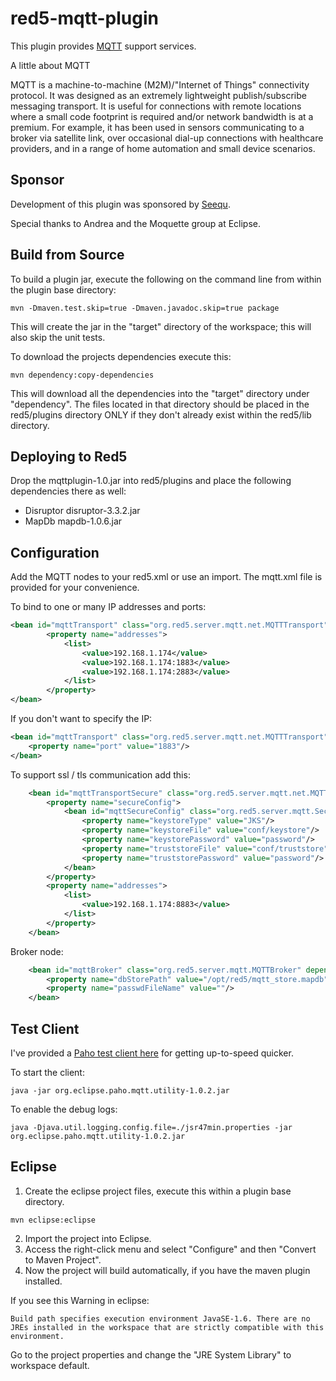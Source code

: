 red5-mqtt-plugin
============

This plugin provides [MQTT](http://mqtt.org/) support services.

A little about MQTT

MQTT is a machine-to-machine (M2M)/"Internet of Things" connectivity protocol. It was designed as an extremely lightweight publish/subscribe messaging transport. It is useful for connections with remote locations where a small code footprint is required and/or network bandwidth is at a premium. For example, it has been used in sensors communicating to a broker via satellite link, over occasional dial-up connections with healthcare providers, and in a range of home automation and small device scenarios. 

Sponsor
-------

Development of this plugin was sponsored by [Seequ](http://seequ.com/).


Special thanks to Andrea and the Moquette group at Eclipse.


Build from Source
-----------------

To build a plugin jar, execute the following on the command line from within the plugin base directory:
```
mvn -Dmaven.test.skip=true -Dmaven.javadoc.skip=true package
```
This will create the jar in the "target" directory of the workspace; this will also skip the unit tests.

To download the projects dependencies execute this:
```
mvn dependency:copy-dependencies
```
This will download all the dependencies into the "target" directory under "dependency". The files located in that directory should be placed in the red5/plugins directory ONLY if they don't already exist within the red5/lib directory.


Deploying to Red5
-----------

Drop the mqttplugin-1.0.jar into red5/plugins and place the following dependencies there as well:
 * Disruptor disruptor-3.3.2.jar
 * MapDb mapdb-1.0.6.jar


Configuration
--------------

Add the MQTT nodes to your red5.xml or use an import. The mqtt.xml file is provided for your convenience.

To bind to one or many IP addresses and ports:
```xml
<bean id="mqttTransport" class="org.red5.server.mqtt.net.MQTTTransport">
        <property name="addresses">
            <list>
            	<value>192.168.1.174</value>
            	<value>192.168.1.174:1883</value>
            	<value>192.168.1.174:2883</value>
            </list>
        </property>
</bean>
```

If you don't want to specify the IP:
```xml
<bean id="mqttTransport" class="org.red5.server.mqtt.net.MQTTTransport">
	<property name="port" value="1883"/>
</bean>

```
To support ssl / tls communication add this:

```xml
    <bean id="mqttTransportSecure" class="org.red5.server.mqtt.net.MQTTTransport">
        <property name="secureConfig">
            <bean id="mqttSecureConfig" class="org.red5.server.mqtt.SecureMQTTConfiguration">
                <property name="keystoreType" value="JKS"/>
                <property name="keystoreFile" value="conf/keystore"/>
                <property name="keystorePassword" value="password"/>
                <property name="truststoreFile" value="conf/truststore"/>
                <property name="truststorePassword" value="password"/>
            </bean>
        </property>
        <property name="addresses">
            <list>
                <value>192.168.1.174:8883</value>
            </list>
        </property>
    </bean>
```

Broker node:

```xml
    <bean id="mqttBroker" class="org.red5.server.mqtt.MQTTBroker" depends-on="mqttTransport">
        <property name="dbStorePath" value="/opt/red5/mqtt_store.mapdb"/>
        <property name="passwdFileName" value=""/>
    </bean>
```

Test Client
-----------

I've provided a [Paho test client here](https://www.dropbox.com/s/avfd5kw7wm9a1vz/mqtt-client.tar.gz?dl=0) for getting up-to-speed quicker.

To start the client:
```
java -jar org.eclipse.paho.mqtt.utility-1.0.2.jar
```

To enable the debug logs:
```
java -Djava.util.logging.config.file=./jsr47min.properties -jar org.eclipse.paho.mqtt.utility-1.0.2.jar
```

Eclipse
----------

1. Create the eclipse project files, execute this within a plugin base directory.
```
mvn eclipse:eclipse
```
2. Import the project into Eclipse.
3. Access the right-click menu and select "Configure" and then "Convert to Maven Project".
4. Now the project will build automatically, if you have the maven plugin installed.

If you see this Warning in eclipse:
```
Build path specifies execution environment JavaSE-1.6. There are no JREs installed in the workspace that are strictly compatible with this environment.
```
Go to the project properties and change the "JRE System Library" to workspace default.

